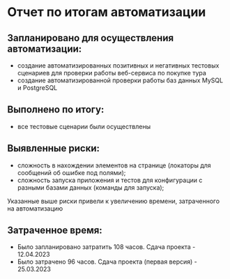 # Отчет по итогам автоматизации

## Запланировано для осуществления автоматизации:

 - создание автоматизированных позитивных и негативных тестовых сценариев для проверки работы веб-сервиса по покупке тура
 - создание автоматизированной проверки работы баз данных MySQL и PostgreSQL

## Выполнено по итогу:

- все тестовые сценарии были осуществлены 

## Выявленные риски:

 - сложность в нахождении элементов на странице (локаторы для сообщений об ошибке под полями);
 - сложность запуска приложения и тестов для конфигурации с разными базами данных (команды для запуска);

Указанные выше риски привели к увеличению времени, затраченного на автоматизацию

## Затраченное время:

 - Было запланировано затратить 108 часов. Сдача проекта - 12.04.2023
 - Было затрачено 96 часов. Сдача проекта (первая версия) - 25.03.2023

